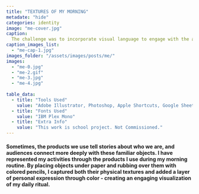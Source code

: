 ```yaml
---
title: "TEXTURES OF MY MORNING"
metadate: "hide"
categories: identity
image: "me-cover.jpg"
caption: 
  The challenge was to incorporate visual language to engage with the audience and deliver information clearly.
caption_images_list: 
  - "me-cap-1.jpg"
images_folder: "/assets/images/posts/me/"
images:
  - "me-0.jpg"
  - "me-2.gif"
  - "me-3.jpg"
  - "me-4.jpg"
  
table_data:
  - title: "Tools Used"
    value: "Adobe Illustrator, Photoshop, Apple Shortcuts, Google Sheets"
  - title: "Fonts Used"
    value: "IBM Plex Mono"
  - title: "Extra Info"
    value: "This work is school project. Not Commissioned." 
---
```

#### Sometimes, the products we use tell stories about who we are, and audiences connect more deeply with these familiar objects. I have represented my activities through the products I use during my morning routine. By placing objects under paper and rubbing over them with colored pencils, I captured both their physical textures and added a layer of personal expression through color - creating an engaging visualization of my daily ritual.

<!--
<br>
↳ A flexible visual identity adapts to different aspect ratios while maintaining a consistentcy.
<br>
↳ Pistachio color is used appropriately throughout the graphics as an accent.
<br>
↳ A coaster was created using an abstract cow shape variation, incorporating traditional Italian pattern elements.
<br>
↳ For the campaign, G’ stands for Good, which connects with Australian culture: “G’day,” “G’People,” and “Great Gelato.”
<br>
↳ Merchandise was also created with the venue's heritage in mind, featuring the tagline.
-->